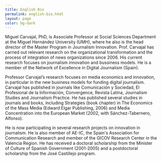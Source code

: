 ```yaml
---
title: English Bio
permalink: english-bio.html
layout: page
color: bg-dark
---
```

Miguel Carvajal, PhD, is Associate Professor at Social Sciences Department at the Miguel Hernández University (UMH), where he also is the head director of the Master Program in Journalism Innovation. Prof. Carvajal has carried out relevant research on the organizational transformation and the process of integration of news organizations since 2006. His current research focuses on journalism innovation and bussiness models. He is a member of the Network of Excellence in Digital Journalism (Spain).

Professor Carvajal’s research focuses on media economics and innovation, in particular in the new business models for funding digital journalism. Carvajal has published in journals like Comunicación y Sociedad, El Profesional de la Información, Convergence, Revista Latina, Journalism Studies and Journalism Practice. He has published several studies in journals and books, including Strategies (book chapter) in The Economics of the Mass Media (Edward Elgar Publishing, 2006) and Media Concentration into the European Market (2002, with Sánchez-Tabernero, Alfonso). 

He is now participating in several research projects on innovation in journalism. He is also member of AE-IC, the Spain's Association for Communication Research and member of the GICOV Research Center in the Valencia Region. He has received a doctoral scholarship from the Minister of Culture of Spanish Government (2001-2005) and a postdoctoral scholarship from the José Castillejo program. 
